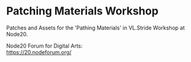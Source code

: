# Patching Materials Workshop

Patches and Assets for the 'Pathing Materials' in VL.Stride Workshop at Node20.

Node20 Forum for Digital Arts:  
https://20.nodeforum.org/
